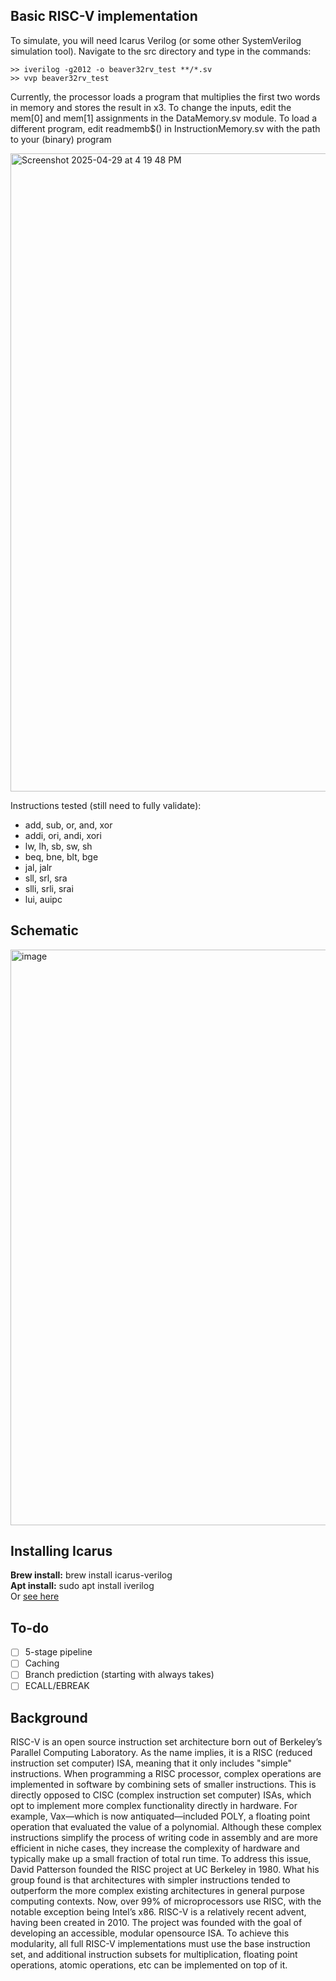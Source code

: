 ## Basic RISC-V implementation

To simulate, you will need Icarus Verilog (or some other SystemVerilog simulation tool). Navigate to the src directory and type in the commands:
```
>> iverilog -g2012 -o beaver32rv_test **/*.sv
>> vvp beaver32rv_test
```
Currently, the processor loads a program that multiplies the first two words in memory and stores the result in x3.
To change the inputs, edit the mem[0] and mem[1] assignments in the DataMemory.sv module. To load a different program, edit readmemb$() in InstructionMemory.sv with the path to your (binary) program

<img width="1021" alt="Screenshot 2025-04-29 at 4 19 48 PM" src="https://github.com/user-attachments/assets/bb11cfa4-34c3-4145-983c-7ade312f42ff" />

Instructions tested (still need to fully validate):
* add, sub, or, and, xor
* addi, ori, andi, xori
* lw, lh, sb, sw, sh
* beq, bne, blt, bge
* jal, jalr
* sll, srl, sra
* slli, srli, srai
* lui, auipc

## Schematic
<img width="921" alt="image" src="https://github.com/user-attachments/assets/0536fc65-8854-4815-b3dd-5dddd63f59f2" />




## Installing Icarus
**Brew install:** brew install icarus-verilog  
**Apt install:** sudo apt install iverilog   
Or [see here](https://steveicarus.github.io/iverilog/usage/installation.html)    

## To-do
* [ ] 5-stage pipeline
* [ ] Caching
* [ ] Branch prediction (starting with always takes)
* [ ] ECALL/EBREAK

## Background
RISC-V is an open source instruction set architecture born out of Berkeley’s Parallel Computing Laboratory. As the name implies, it is a RISC (reduced instruction set computer) ISA, meaning that it only includes "simple" instructions. When programming a RISC processor, complex operations are implemented in software by combining sets of smaller instructions. This is directly opposed to CISC (complex instruction set computer) ISAs, which opt to implement more complex functionality directly in hardware. For example, Vax—which is now antiquated—included POLY, a floating point operation that evaluated the value of a polynomial. Although these complex instructions simplify the process of writing code in assembly and are more efficient in niche cases, they increase the complexity of hardware and typically make up a small fraction of total run time. To address this issue, David Patterson founded the RISC project at UC Berkeley in 1980. What his group found is that architectures with simpler instructions tended to outperform the more complex existing architectures in general purpose computing contexts. Now, over 99% of microprocessors use RISC, with the notable exception being Intel’s x86. RISC-V is a relatively recent advent, having been created in 2010. The project was founded with the goal of developing an accessible, modular opensource ISA. To achieve this modularity, all full RISC-V implementations must use the base instruction set, and additional instruction subsets for multiplication, floating point operations, atomic operations, etc can be implemented on top of it.


